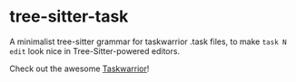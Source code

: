 # tree-sitter-task

A minimalist tree-sitter grammar for taskwarrior .task files, to make `task N edit` look nice in Tree-Sitter-powered editors.

Check out the awesome [Taskwarrior](https://github.com/GothenburgBitFactory/taskwarrior)!
